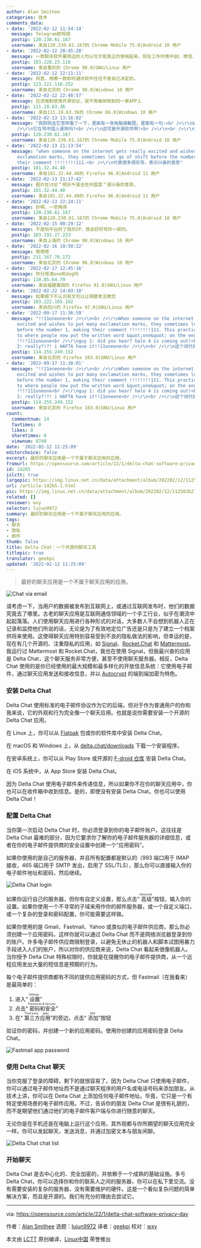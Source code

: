 ```yaml
---
author: Alan Smithee
categories: 技术
comments_data:
- date: '2022-02-12 11:54:14'
  message: Telegram即视感
  postip: 120.230.61.167
  username: 来自120.230.61.167的 Chrome Mobile 75.0|Android 10 用户
- date: '2022-02-12 20:45:28'
  message: 一款聊天软件要周边的人均认可才能真正的使用起来。现在工作环境中QQ、微信、钉钉各种已经非常让人头疼了。如果能有一个整合平台就NB了。
  postip: 183.228.23.118
  username: 来自重庆的 Chrome 98.0|GNU/Linux 用户
- date: '2022-02-12 22:11:11'
  message: 同意，用哪一款即时通讯软件往往不是自己决定的。
  postip: 123.121.110.252
  username: 来自北京的 Chrome 98.0|Windows 10 用户
- date: '2022-02-12 22:48:57'
  message: 应该强制使用开源协议，就不用被绑架到同一家APP上
  postip: 111.18.63.36
  username: 来自111.18.63.36的 Chrome 86.0|Windows 10 用户
- date: '2022-02-13 13:16:02'
  message: "我刚刚去它官网看了一下，里面有一张电脑端截图，里面有一句:<br />\r\n&quot;Chinese!!!11oneone&quot;<br
    />\r\n它在骂中国人是狗吗?<br />\r\n这可是开源软件啊!<br />\r\n<br />\r\n建议Linux中国发一篇文章好好讽刺它一番。(网页我已保存)"
  postip: 120.230.61.167
  username: 来自120.230.61.167的 Chrome Mobile 75.0|Android 10 用户
- date: '2022-02-13 21:13:54'
  message: "when someone on the internet gets really excited and wishes to put many
    exclamation marks, they sometimes let go of shift before the number 1, making
    their comment !!!!!!!!111.<br />\r\n代表很多感叹号，表示兴奋的意思"
  postip: 101.32.44.40
  username: 来自101.32.44.40的 Firefox 96.0|Android 11 用户
- date: '2022-02-13 21:17:42'
  message: 图片在讨论＂明天午餐去吃中国菜＂很兴奋的意思。
  postip: 101.32.44.40
  username: 来自101.32.44.40的 Firefox 96.0|Android 11 用户
- date: '2022-02-13 22:24:11'
  message: 妙啊，一举两得
  postip: 120.230.61.167
  username: 来自120.230.61.167的 Chrome Mobile 75.0|Android 10 用户
- date: '2022-02-15 00:29:12'
  message: 不是怕平台封了我的IP，我会好好骂你一顿的。
  postip: 183.192.27.223
  username: 来自上海的 Chrome 98.0|Windows 10 用户
- date: '2022-02-16 10:50:22'
  message: 嗯嗯嗯
  postip: 211.167.76.172
  username: 来自北京的 Chrome 98.0|Windows 10 用户
- date: '2022-02-17 12:45:16'
  message: 你分得清one和dog吗
  postip: 110.85.64.79
  username: 来自福建莆田的 Firefox 91.0|GNU/Linux 用户
- date: '2022-02-22 14:03:10'
  message: 如果阁下不认识英文可以让隔壁老王教您
  postip: 183.222.165.162
  username: 来自四川的 Firefox 97.0|GNU/Linux 用户
- date: '2022-09-17 11:36:59'
  message: "!!11oneone<br />\r\n<br />\r\nWhen someone on the internet gets really
    excited and wishes to put many exclamation marks, they sometimes let go of shift
    before the number 1, making their comment !!!!!!!!111. This practice has evolved
    to where people now put the written word &quot;one&quot; on the end creating this:
    !!!!111oneone<br />\r\nguy 1: did you hear? halo 4 is coming out!<br />\r\nguy
    2: really?!?! i HAFTA have it!!11oneone<br />\r\n<br />\r\n这个词代表激动之心溢于言表！他们是聊天问去哪吃饭，一个说想吃中餐，很兴奋。"
  postip: 114.255.249.152
  username: 来自北京的 Firefox 103.0|GNU/Linux 用户
- date: '2022-09-17 11:38:01'
  message: "!!11oneone<br />\r\n<br />\r\nWhen someone on the internet gets really
    excited and wishes to put many exclamation marks, they sometimes let go of shift
    before the number 1, making their comment !!!!!!!!111. This practice has evolved
    to where people now put the written word &quot;one&quot; on the end creating this:
    !!!!111oneone<br />\r\nguy 1: did you hear? halo 4 is coming out!<br />\r\nguy
    2: really?!?! i HAFTA have it!!11oneone<br />\r\n<br />\r\n这个词代表激动之心溢于言表！他们是聊天问去哪吃饭，一个说想吃中餐，很兴奋。"
  postip: 114.255.249.152
  username: 来自北京的 Firefox 103.0|GNU/Linux 用户
count:
  commentnum: 14
  favtimes: 0
  likes: 0
  sharetimes: 0
  viewnum: 8740
date: '2022-02-12 11:25:09'
editorchoice: false
excerpt: 最好的聊天应用是一个不属于聊天应用的应用。
fromurl: https://opensource.com/article/22/1/delta-chat-software-privacy-day
id: 14265
islctt: true
largepic: https://img.linux.net.cn/data/attachment/album/202202/12/112502b27g761gws4j7s6z.jpg
url: /article-14265-1.html
pic: https://img.linux.net.cn/data/attachment/album/202202/12/112502b27g761gws4j7s6z.jpg.thumb.jpg
related: []
reviewer: wxy
selector: lujun9972
summary: 最好的聊天应用是一个不属于聊天应用的应用。
tags:
- 聊天
- 隐私
- 邮件
thumb: false
title: Delta Chat：一个开源的聊天工具
titlepic: true
translator: geekpi
updated: '2022-02-12 11:25:09'
---
```



> 
> 最好的聊天应用是一个不属于聊天应用的应用。
> 
> 
> 


![](/data/attachment/album/202202/12/112502b27g761gws4j7s6z.jpg "Chat via email")


请考虑一下，当用户的数据被发布到互联网上，或通过互联网发布时，他们的数据究竟去了哪里。古老的聊天应用是互联网通信领域的一个手工行业，似乎在潮流中起起落落。人们使用聊天应用进行各种形式的对话，大多数人不会想到机器人正在记录和监控他们所说的话，无论是为了有效地定位广告还是只是为了建立一个档案供将来使用。这使得聊天应用特别容易受到不良的隐私做法的影响，但幸运的是，现在有几个开源的、注重隐私的应用，如 [Signal](https://opensource.com/article/21/9/alternatives-zoom#signal)、[Rocket.Chat](https://opensource.com/article/22/1/rocketchat-open-source-communications-platform-puts-data-privacy-first) 和 [Mattermost](https://opensource.com/education/16/3/mattermost-open-source-chat)。我运行过 Mattermost 和 Rocket.Chat，我也在使用 Signal，但我最兴奋的应用是 Delta Chat，这个聊天服务非常方便，甚至不使用聊天服务器。相反，Delta Chat 使用的是你已经使用的最大规模和最多样化的开放信息系统：它使用电子邮件，通过聊天应用发送和接收信息，并以 [Autocrypt](https://autocrypt.org/) 的端到端加密为特色。


### 安装 Delta Chat


Delta Chat 使用标准的电子邮件协议作为它的后端，但对于作为普通用户的你和我来说，它的外观和行为完全像一个聊天应用。也就是说你需要安装一个开源的 Delta Chat 应用。


在 Linux 上，你可以从 [Flatpak](https://opensource.com/article/21/11/install-flatpak-linux) 包或你的软件库中安装 Delta Chat。


在 macOS 和 Windows 上，从 [delta.chat/downloads](https://delta.chat/en/download) 下载一个安装程序。


在安卓系统上，你可以从 Play Store 或开源的 [F-droid 仓库](https://f-droid.org/app/com.b44t.messenger) 安装 Delta Chat。


在 iOS 系统中，从 App Store 安装 Delta Chat。


因为 Delta Chat 使用电子邮件来传递信息，所以如果你不在你的聊天应用中，你也可以在收件箱中收到信息。是的，即使没有安装 Delta Chat，你也可以使用 Delta Chat！


### 配置 Delta Chat


当你第一次启动 Delta Chat 时，你必须登录到你的电子邮件账户。这往往是 Delta Chat 最难的部分，因为它要求你了解你的电子邮件服务器的详细信息，或者在你的电子邮件提供商的安全设置中创建一个“应用密码”。


如果你使用的是自己的服务器，并且所有配置都是默认的（993 端口用于 IMAP 接收，465 端口用于 SMTP 发出，启用了 SSL/TLS），那么你可以直接输入你的电子邮件地址和密码，然后继续。


![Delta Chat login](/data/attachment/album/202202/12/112511ee2uz5x2ze9eblgu.jpg "Delta Chat login")


如果你运行自己的服务器，但你有自定义设置，那么点击“<ruby> 高级 <rt>  Advanced </rt></ruby>”按钮，输入你的设置。如果你使用一个不寻常的子域来用作你的邮件服务器，或一个自定义端口，或一个复杂的登录和密码配置，你可能需要这样做。


如果你使用的是 Gmail、Fastmail、Yahoo 或类似的电子邮件供应商，那么你必须创建一个应用密码，这样你就可以通过 Delta Chat 而不是网络浏览器登录到你的账户。许多电子邮件供应商限制登录，以避免无休止的机器人和脚本试图用暴力手段进入人们的账户，所以对你的供应商来说，Delta Chat 看起来很像机器人。当你授予 Delta Chat 特殊权限时，你就是在提醒你的电子邮件提供商，从一个远程应用发出大量的短信息是预期的行为。


每个电子邮件提供商都有不同的提供应用密码的方式，但 Fastmail（在我看来）是最简单的：


1. 进入“<ruby> 设置 <rt>  Settings </rt></ruby>”
2. 点击“<ruby> 密码和安全 <rt>  Passwords &amp; Security </rt></ruby>”
3. 在“<ruby> 第三方应用 <rt>  Third-party apps </rt></ruby>”的旁边，点击“<ruby> 添加 <rt>  Add </rt></ruby>”按钮


验证你的密码，并创建一个新的应用密码。使用你创建的应用密码登录 Delta Chat。


![Fastmail app password](/data/attachment/album/202202/12/112511ml7ii0mmmi5hij9i.jpg "Fastmail app password")


### 使用 Delta Chat 聊天


当你克服了登录的障碍，剩下的就很容易了。因为 Delta Chat 只使用电子邮件，你可以通过电子邮件地址而不是通过聊天程序的用户名或电话号码来添加朋友。从技术上讲，你可以在 Delta Chat 上添加任何电子邮件地址。毕竟，它只是一个有特定使用场景的电子邮件应用。不过，告诉你的朋友 Delta Chat 是很有礼貌的，而不是期望他们通过他们的电子邮件客户端与你进行随意的聊天。


无论你是在手机还是在电脑上运行这个应用，其外观都与你所期望的聊天应用完全一样。你可以发起聊天，发送消息，并通过加密文本与朋友闲聊。


![Delta Chat chat list](/data/attachment/album/202202/12/112512n9qj4lj6er6cpgeg.png "Delta Chat chat list")


### 开始聊天


Delta Chat 是去中心化的、完全加密的，并依赖于一个成熟的基础设施。多亏 Delta Chat，你可以选择你和你的联系人之间的服务器，你可以在私下里交流。没有需要安装的复杂的服务器，没有需要维护的硬件。这是一个看似复杂问题的简单解决方案，而且是开源的。我们有充分的理由去尝试它。




---


via: <https://opensource.com/article/22/1/delta-chat-software-privacy-day>


作者：[Alan Smithee](https://opensource.com/users/alansmithee) 选题：[lujun9972](https://github.com/lujun9972) 译者：[geekpi](https://github.com/geekpi) 校对：[wxy](https://github.com/wxy)


本文由 [LCTT](https://github.com/LCTT/TranslateProject) 原创编译，[Linux中国](https://linux.cn/) 荣誉推出
